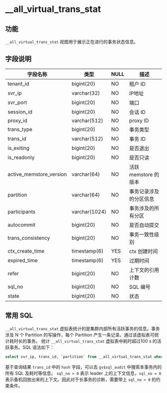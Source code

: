 # __all_virtual_trans_stat
## 功能
`__all_virtual_trans_stat` 视图用于展示正在进行的事务状态信息。
## 字段说明
| 字段名称 | 类型 | NULL | 描述 |
| --- | --- | --- | --- |
| tenant_id | bigint(20) | NO | 租户 ID |
| svr_ip | varchar(32) | NO | IP地址 |
| svr_port | bigint(20) | NO | 端口 |
| session_id | bigint(20) | NO | 会话 ID |
| proxy_id | varchar(512) | NO | proxy ID |
| trans_type | bigint(20) | NO | 事务类型 |
| trans_id | varchar(512) | NO | 事务 ID |
| is_exiting | bigint(20) | NO | 是否退出 |
| is_readonly | bigint(20) | NO | 是否只读 |
| active_memstore_version | varchar(64) | NO | 活跃 memstore 的版本 |
| partition | varchar(64) | NO | 事务记录涉及的分区信息 |
| participants | varchar(1024) | NO | 事务涉及的所有分区 |
| autocommit | bigint(20) | NO | 是否自动提交 |
| trans_consistency | bigint(20) | NO | 事务一致性级别 |
| ctx_create_time | timestamp(6) | YES | ctx 创建时间 |
| expired_time | timestamp(6) | YES | 过期时间 |
| refer | bigint(20) | NO | 上下文的引用计数 |
| sql_no | bigint(20) | NO | SQL 编号 |
| state | bigint(20) | NO | 状态 |

## 常用 SQL
`__all_virtual_trans_stat` 虚拟表统计的是集群内部所有活跃事务的信息。事务涉及 N 个 Partition 的写操作，每个 Partition 产生一条记录。通过该虚拟表可统计耗时长的事务。
统计 `__all_virtual_trans_stat` 虚拟表中耗时超过100 s 的活跃事务。SQL 语法如下：
```sql
select svr_ip, trans_id, `partition` from __all_virtual_trans_stat where tenant_id = xxx and sql_no > 0 and ctx_create_time < date_sub(now(), INTERVAL 100 SECOND);
```
基于查询结果 `trans_id` 中的 `hash` 字段，可以去 `gv$sql_audit` 中搜索本事务内的所有 SQL 及耗时等信息。
`sql_no > 0` 表示 leader 上的上下文信息，`sql_no = 0` 表示备机回放出来的上下文。因此对于长事务的诊断，需要带上 `sql_no > 0` 的约束条件。
